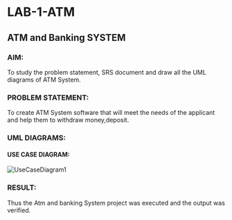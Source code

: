 # LAB-1-ATM
## ATM and Banking SYSTEM
### AIM: 
To study the problem statement, SRS document and draw all the UML diagrams of ATM
System.
### PROBLEM STATEMENT:
To create ATM System software that will meet the needs of the applicant and help them
to withdraw money,deposit.
### UML DIAGRAMS:
#### USE CASE DIAGRAM:
![UseCaseDiagram1](https://github.com/harini1006/LAB-1-ATM/assets/113497405/650077d3-e746-4f43-a2f6-b6756d42dfe4)







### RESULT: 
Thus the Atm and banking System project was executed and the output was verified.
